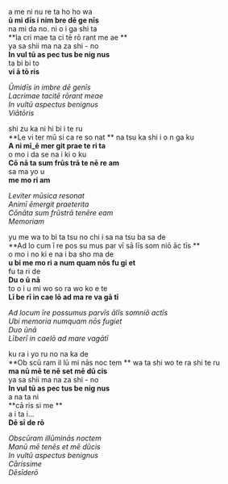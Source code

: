 a  me  ni  nu re  ta ho ho  wa   
**ū  mi dīs  i nim bre dē ge  nīs**  
na   mi da  no. ni o   i    ga shi ta  
**la  cri mae ta  ci tē rō   rant me ae **  
ya sa shii ma na   za shi -   no  
**In vul tū  as pec tus be nig nus**  
ta bi bi to  
**vi ā tō ris**  

*Ūmidīs in imbre dē genīs*  
*Lacrimae tacitē rōrant meae*  
*In vultū aspectus benignus*  
*Viātōris*  

shi zu ka ni hi  bi i te ru   
**Le vi ter mū si ca re so nat  **
na tsu ka   shi i   o    n  ga ku   
**A   ni mī_ē mer git prae te ri ta**  
o  mo  i  da   se  na  i ki o ku   
**Cō nā ta sum frūs trā te nē re am**  
sa ma yo u  
**me mo ri am**  

*Leviter mūsica resonat*  
*Animī ēmergit praeterita*  
*Cōnāta sum frūstrā tenēre eam*  
*Memoriam*  

yu  me wa  to  bi ta  tsu no  chi  i   sa  na  tsu ba  sa de   
**Ad lo cum  ī   re pos su mus  par vī  sā  līs  som niō āc tīs **  
o  mo  i no  ki e  na i    ba sho ma de   
**u  bi me mo ri a  num quam nōs fu  gi et**  
fu  ta ri de   
**Du  o  ū  nā**  
to  o  i  u   mi  wo so ra wo ko  e te  
**Lī be rī  in cae lō  ad ma re va gā tī**  

*Ad locum īre possumus parvīs ālīs somniō actīs*  
*Ubi memoria numquam nōs fugiet*  
*Duo ūnā*  
*Līberī in caelō ad mare vagātī* 

ku ra   i yo  ru  no na ka de  
**Ob scū ram il lū mi nās noc tem   **
wa ta shi wo te ra shi te ru   
**ma nū mē te nē set mē dū  cis**  
ya sa shii ma na za shi   -  no   
**In vul tū  as pec tus be nig nus**  
a   na ta ni  
**cā ris si me **  
a   i ta i...  
**Dē sī de rō**  

*Obscūram illūminās noctem*  
*Manū mē tenēs et mē dūcis*  
*In vultū aspectus benignus*  
*Cārissime*  
*Dēsīderō*  
